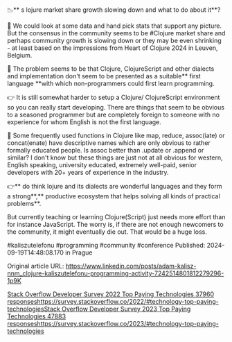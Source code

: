 📉** s lojure market share growth slowing down and what to do about it**?


🥺 We could look at some data and hand pick stats that support any picture. But the consensus in the community seems to be #Clojure market share and perhaps community growth is slowing down or they may be even shrinking - at least based on the impressions from Heart of Clojure 2024 in Leuven, Belgium.


🤔 The problem seems to be that Clojure, ClojureScript and other dialects and implementation don't seem to be presented as a suitable** first language **with which non-programmers could first learn programming.


👉 It is still somewhat harder to setup a Clojure/ ClojureScript environment so you can really start developing. There are things that seem to be obvious to a seasoned programmer but are completely foreign to someone with no experience for whom English is not the first language.


🤔 Some frequently used functions in Clojure like map, reduce, assoc(iate) or concat(enate) have descriptive names which are only obvious to rather formally educated people. Is assoc better than .update or .append or similar? I don't know but these things are just not at all obvious for western, English speaking, university educated, extremely well-paid, senior developers with 20+ years of experience in the industry.


👉**  do think lojure and its dialects are wonderful languages and they form a strong**,** productive ecosystem that helps solving all kinds of practical problems**.


But currently teaching or learning Clojure(Script) just needs more effort than for instance JavaScript. The worry is, if there are not enough newcomers to the community, it might eventually die out. That would be a huge loss.


#kaliszutelefonu #programming #community #conference
Published: 2024-09-19T14:48:08.170 in Prague

Original article URL: https://www.linkedin.com/posts/adam-kalisz-nnm_clojure-kaliszutelefonu-programming-activity-7242514801812279296-1p9K

[Stack Overflow Developer Survey 2022 Top Paying Technologies 37960 responseshttps://survey.stackoverflow.co/2022/#technology-top-paying-technologies](./media/2022-stack-overflow-survey.png)[Stack Overflow Developer Survey 2023 Top Paying Technologies 47883 responseshttps://survey.stackoverflow.co/2023/#technology-top-paying-technologies](./media/2023-stack-overflow-survey.png)